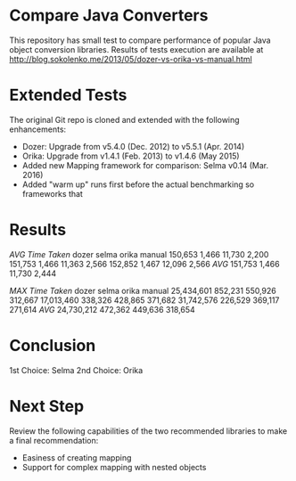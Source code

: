 Compare Java Converters
=======================

This repository has small test to compare performance of popular Java object conversion libraries.
Results of tests execution are available at http://blog.sokolenko.me/2013/05/dozer-vs-orika-vs-manual.html


Extended Tests
==============

The original Git repo is cloned and extended with the following enhancements:
  * Dozer: Upgrade from v5.4.0 (Dec. 2012) to v5.5.1 (Apr. 2014)
  * Orika: Upgrade from v1.4.1 (Feb. 2013) to v1.4.6 (May 2015)
  * Added new Mapping framework for comparison: Selma v0.14 (Mar. 2016)
  * Added "warm up" runs first before the actual benchmarking so frameworks that

Results
=======
*AVG Time Taken*
	dozer	    selma	orika	manual
	150,653	    1,466	11,730	2,200
	151,753	    1,466	11,363	2,566
	152,852	    1,467	12,096	2,566
*AVG*	151,753	    1,466	11,730	2,444


*MAX Time Taken*
	dozer	    selma	    orika	    manual
	25,434,601	852,231	    550,926	    312,667
	17,013,460	338,326	    428,865	    371,682
	31,742,576	226,529	    369,117	    271,614
*AVG*	24,730,212	472,362	    449,636	    318,654


Conclusion
==========
1st Choice: Selma
2nd Choice: Orika

Next Step
==========
Review the following capabilities of the two recommended libraries to make a final recommendation:
- Easiness of creating mapping
- Support for complex mapping with nested objects

